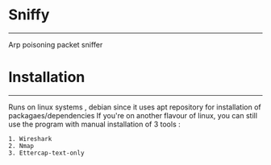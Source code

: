 # Sniffy
---------
Arp poisoning packet sniffer

# Installation
--------------
Runs on linux systems , debian since it uses apt repository for installation of packagaes/dependencies
If you're on another flavour of linux, you can still use the program with manual installation of 3 tools :
```
1. Wireshark
2. Nmap
3. Ettercap-text-only
```
